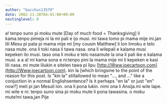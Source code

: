 ```yaml
---
author: "bacchus13579"
date: 2002-11-28T04:41:00+00:00
nestinglevel: 0
---
```

a! tenpo suno pi moku mute \[Day of much food = Thanksgiving\] li kama.tenpo pimeja ni la mi pali e ijo musi. mi tawa tomo pi mama mije mi.jan lili Mesu pi pata pi mama mije mi \[my cousin Matthew\] li lon limoku e telo nasa mute. ona li toki nasa li tawa nasa. ona li wilepali e kalama musi kepeken ilo musi. taso ona li moku e telo nasamute la ona li pali ike e kalama musi. a a a! mi kama sona e ni:tenpo pini la mama mije mi li kepeken e kasi lili nasa. mi mute lilukin e sitelen tawa pi lipu [http://Www.joecartoon.com](http://Www.joecartoon.com). kin la \[which bringsme to the point of the reason for this post. Is "kin la" stillallowed to mean "..., and ..." like a conjuction in a normal Englishsentence? Is it perhaps "en la" or just "en" now?\] meli pi jan Mesuli lon. ona li pona lukin. nimi ona li Ansija.mi wile lape. mi wile e ni: tenpo suno sina pi moku mute li pona tawasina. o moku mute!mi tawa,jan Pije